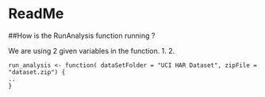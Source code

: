 # ReadMe

##How is the RunAnalysis function running ?

We are using 2 given variables in the function.
1. 
2. 

```
run_analysis <- function( dataSetFolder = "UCI HAR Dataset", zipFile = "dataset.zip") {
..
}
```
